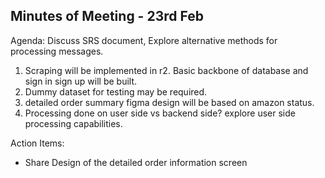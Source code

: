 Minutes of Meeting - 23rd Feb
---
Agenda: Discuss SRS document, Explore alternative methods for processing messages.

1. Scraping will be implemented in r2. Basic backbone of database and sign in sign up will be built. 
2. Dummy dataset for testing may be required. 
3. detailed order summary figma design will be based on amazon status. 
4. Processing done on user side vs backend side? explore user side processing capabilities.

Action Items: 
- Share Design of the detailed order information screen

